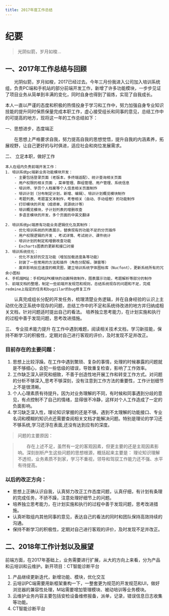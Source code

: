 ```yaml
---
title: 2017年度工作总结
---
```


# 纪要 #

> 光阴似箭，岁月如梭...
<!-- more -->
## 一、2017年工作总结与回顾 ##
&ensp;&ensp;&ensp;&ensp;光阴似箭，岁月如梭，2017已经过去。今年三月份我进入公司加入培训系统组，负责PC端和手机站的部分前端开发工作，新增了许多功能模块，一步步见证了项目业务从简单到丰满的变化，同时自身也得到了锻炼，实现了自我成长。

本人一直以严谨的态度和积极的热情投身于学习和工作中，努力加强自身专业知识技能的提升同时保质保量完成本职工作，虚心接受组长和同事的意见，总结工作中的可提高的地方，现将这一年的工作总结如下：

一、思想进步，态度端正

&ensp;&ensp;&ensp;&ensp;在思想上严格要求自我，努力提高自我的思想觉悟，提升自我的内涵素养，拓展视野，让自己更好的与时俱进，适应社会和岗位发展需求。

二、 立足本职，做好工作

    本人在组内负责前端开发工作：
	1. 培训系统pc端新业务功能模块开发：
	 	- 主要包括登录页面（老版本，多终端适配）、统计查询相关页面 
		- 用户权限的相关页面 ，菜单管理、群组管理、用户管理、系统信息
	 	- 培训师、学员个人档案等个人信息相关页面制作 
	 	- 培训计划（分布制定计划，新增、编辑）、培训计划概览模块制作 
	 	- 考题列表、考题富文本制作，考卷相关（自动、手动组卷）的功能制作 
	 	- 打印模块的开发（成绩单、资源统计等）
	 	- 培训概览模块，子计划列表的增删改查 
	 	- 多语言模块的开发，多个页面的中英文翻译
	
	2. 培训系统pc端原有功能业务逻辑优化及其制作：
		- 优化培训系统的列表展示，替换现有的功能不足的分页插件 
		- 用户权限逻辑的开发 、考试详情、考试统计、课件统计
		- 培训计划的制定和增删改查功能
		- Excharts图表的更新和接口对接
	3. 培训系统优化：
		- 优化不友好的交互功能（增加加载进度条等功能）
		- 封装了一些常用的方法和插件（角色分配板，弹窗等）
		- 废弃影响反应速度的精灵图，建立培训系统字体图标库（Nucfont），更新系统所有的冗余小图标
	4. 手机端M站：手机M站PK模块的动画特效制作，图表展示功能，考题解析等部分的制作
	5. 前端文档的整理，制定一些前端开发规范和规则，总结系统现存的问题和不足，完成redmine上指定的任务和bugzilar的bug修复工作
	
   &ensp;&ensp;&ensp;&ensp;认真完成组长分配的开发任务，梳理清楚业务逻辑，并在自身经验的认识上主动优化改正系统中现存的问题，总结工作中的不足和系统待改进的地方并归纳成相关文档，针对问题适时提出自己的看法。 培养独立思考能力，在计划实施和执行的过程中善于发现问题，思考改进措施。

三、 专业技术能力提升
在工作中遇到难题，阅读相关技术文档，学习新技能，保持不断学习的积极性，定期对自己进行客观的评价，及时发现不足并改正。


### 目前存在的主要问题： ###
1. 思想上比较浮躁。在工作中遇到繁琐、复杂的事情，处理的时候暴露的问题就是不够细心，会犯一些低级的错误，导致重复检查，影响了工作效率。
2. 工作缺乏深入研究和细致，不善于创造性地开展工作和转变工作方式。对问题的分析不够深入,思考不够深刻，没有注意到工作方法的重要性，工作计划细节上不是很清晰。
3. 个人心理素质有待提升。因为对业务理解的不同，有时候和同事遇到分歧的意见，有点控制不了自己的情绪，显得很不冷静，这样对个人工作造成了一定的负面影响。
4.  学习缺乏深入性，理论知识掌握的还是不够。遇到不太理解的功能接口、专业名词和模糊的知识点还需要查阅相关文档才能解决问题。特别是理论的学习还不够系统,学习还浮在表面,还没有达到应有的深度。


> 问题的主要原因：

> &ensp;&ensp;&ensp;&ensp;存在上述不足，虽然有一定的客观因素，但更主要的还是主观因素影响。深刻剖析产生这些问题的思想根源，概括起来主要是： 理论知识理解不透彻，业务素质不到家，学习不重视，领导和驾驭工作能力还不强、水平有待提高。

### 以后的改正方向： ###
-  思想上正确认识自我，认真努力改正工作态度问题，认真仔细，有计划有条理的完成任务，不骄不躁，注意处理好细节上的问题。
-  培养独立思考能力，在计划实施和执行的过程中善于发现问题，思考改进措施。
-  认真听取组内其他同事的意见，表达自己的看法的同时和团队保持高效持续的沟通。
-  保持不断学习的积极性，定期对自己进行客观的评价，及时发现不足并改正。

## 二、2018年工作计划以及展望 ##
前端方面，在2017年基础上，业务需要进行扩展，从大的方向上来看，分为产品和云培训和云维护。新开项目：CT智能诊断平台

1. 产品继续更新迭代，新增功能、模块，优化交互
2. 云培训PC端需要用新框架重构一下，一整套更为规范的开发规范和UI，做好浏览器的兼容性处理，M站需要增加管理模块、被动培训等业务模块。
3. 云维护业务内容主要包括安检设备维修报备，派单，记录，错误信息日志收集等功能。
4. CT智能诊断平台